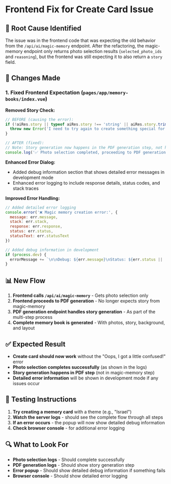 # Frontend Fix for Create Card Issue

## 🎯 **Root Cause Identified**

The issue was in the frontend code that was expecting the old behavior from the `/api/ai/magic-memory` endpoint. After the refactoring, the magic-memory endpoint only returns photo selection results (`selected_photo_ids` and `reasoning`), but the frontend was still expecting it to also return a `story` field.

## 🔧 **Changes Made**

### **1. Fixed Frontend Expectation (`pages/app/memory-books/index.vue`)**

**Removed Story Check:**
```javascript
// BEFORE (causing the error):
if (!aiRes.story || typeof aiRes.story !== 'string' || aiRes.story.trim().length < 10) {
  throw new Error('I need to try again to create something special for you.')
}

// AFTER (fixed):
// Note: Story generation now happens in the PDF generation step, not here
console.log('✅ Photo selection completed, proceeding to PDF generation')
```

**Enhanced Error Dialog:**
- Added debug information section that shows detailed error messages in development mode
- Enhanced error logging to include response details, status codes, and stack traces

**Improved Error Handling:**
```javascript
// Added detailed error logging
console.error('❌ Magic memory creation error:', {
  message: err.message,
  stack: err.stack,
  response: err.response,
  status: err.status,
  statusText: err.statusText
})

// Added debug information in development
if (process.dev) {
  errorMessage += `\n\nDebug: ${err.message}\nStatus: ${err.status || 'N/A'}\nResponse: ${JSON.stringify(err.response || {}, null, 2)}`
}
```

## 📊 **New Flow**

1. **Frontend calls `/api/ai/magic-memory`** - Gets photo selection only
2. **Frontend proceeds to PDF generation** - No longer expects story from magic-memory
3. **PDF generation endpoint handles story generation** - As part of the multi-step process
4. **Complete memory book is generated** - With photos, story, background, and layout

## ✅ **Expected Result**

- **Create card should now work** without the "Oops, I got a little confused!" error
- **Photo selection completes successfully** (as shown in the logs)
- **Story generation happens in PDF step** (not in magic-memory step)
- **Detailed error information** will be shown in development mode if any issues occur

## 🧪 **Testing Instructions**

1. **Try creating a memory card** with a theme (e.g., "Israel")
2. **Watch the server logs** - should see the complete flow through all steps
3. **If an error occurs** - the popup will now show detailed debug information
4. **Check browser console** - for additional error logging

## 🔍 **What to Look For**

- **Photo selection logs** - Should complete successfully
- **PDF generation logs** - Should show story generation step
- **Error popup** - Should show detailed debug information if something fails
- **Browser console** - Should show detailed error logging
